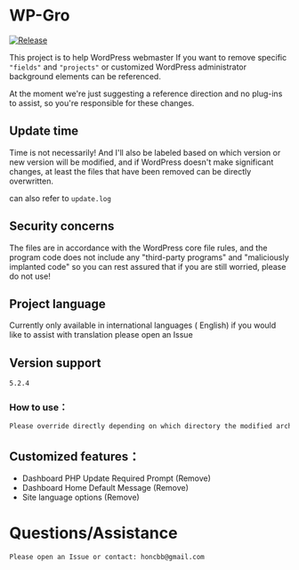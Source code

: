 # WP-Gro
[![Release](https://img.shields.io/badge/release-V1.0-green)](https://github.com/honcbb-secu/WP-Gro/releases)

This project is to help WordPress webmaster If you want to remove specific `"fields"` and `"projects"` or customized WordPress administrator background elements can be referenced.

At the moment we're just suggesting a reference direction and no plug-ins to assist, so you're responsible for these changes.

## Update time

Time is not necessarily! And I'll also be labeled based on which version or new version will be modified, and if WordPress doesn't make significant changes, at least the files that have been removed can be directly overwritten.

can also refer to `update.log`

## Security concerns

The files are in accordance with the WordPress core file rules, and the program code does not include any "third-party programs" and "maliciously implanted code" so you can rest assured that if you are still worried, please do not use!


## Project language

Currently only available in international languages ( English) if you would like to assist with translation please open an Issue 


## Version support

`5.2.4`


### How to use：

```bash
Please override directly depending on which directory the modified archive is located in
```

## Customized features：

* Dashboard PHP Update Required Prompt (Remove) 
* Dashboard Home Default Message (Remove)
* Site language options (Remove)


# Questions/Assistance

`Please open an Issue or contact: honcbb@gmail.com`
